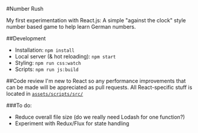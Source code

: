 #Number Rush

My first experimentation with React.js: A simple "against the clock" style number based game to help learn German numbers.

##Development
* Installation: `npm install`
* Local server (& hot reloading): `npm start`
* Styling: `npm run css:watch`
* Scripts: `npm run js:build`

##Code review
I'm new to React so any performance improvements that can be made will be appreciated as pull requests. All React-specific stuff is located in [`assets/scripts/src/`](https://github.com/jshjohnson/NumberRush/tree/develop/assets/scripts/src)

###To do:
* Reduce overall file size (do we really need Lodash for one function?)
* Experiment with Redux/Flux for state handling 
